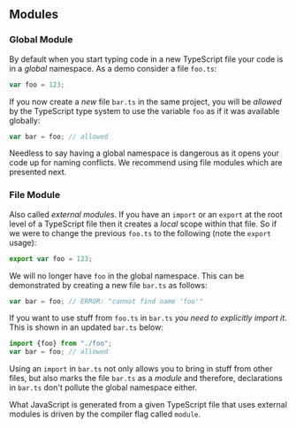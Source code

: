 ## Modules

### Global Module

By default when you start typing code in a new TypeScript file your code is in a *global* namespace. As a demo consider a file `foo.ts`:

```ts
var foo = 123;
```

If you now create a *new* file `bar.ts` in the same project, you will be *allowed* by the TypeScript type system to use the variable `foo` as if it was available globally:

```ts
var bar = foo; // allowed
```
Needless to say having a global namespace is dangerous as it opens your code up for naming conflicts. We recommend using file modules which are presented next.

### File Module
Also called *external modules*. If you have an `import` or an `export` at the root level of a TypeScript file then it creates a *local* scope within that file. So if we were to change the previous `foo.ts` to the following (note the `export` usage):

```ts
export var foo = 123;
```

We will no longer have `foo` in the global namespace. This can be demonstrated by creating a new file `bar.ts` as follows:

```ts
var bar = foo; // ERROR: "cannot find name 'foo'"
```

If you want to use stuff from `foo.ts` in `bar.ts` *you need to explicitly import it*. This is shown in an updated `bar.ts` below:

```ts
import {foo} from "./foo";
var bar = foo; // allowed
```
Using an `import` in `bar.ts` not only allows you to bring in stuff from other files, but also marks the file `bar.ts` as a *module* and therefore, declarations in `bar.ts` don't pollute the global namespace either.

What JavaScript is generated from a given TypeScript file that uses external modules is driven by the compiler flag called `module`.
